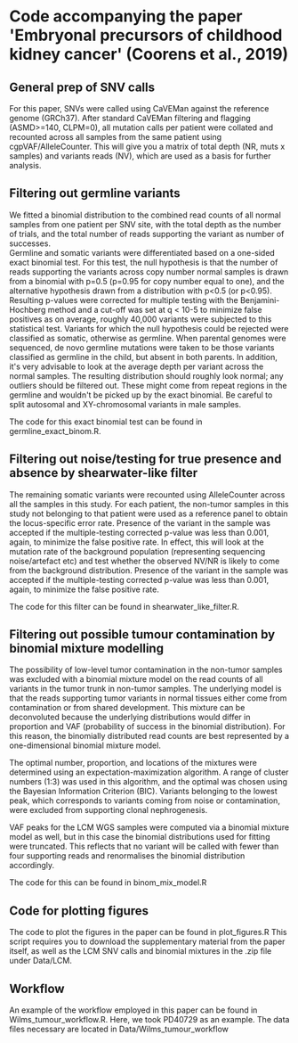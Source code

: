 # Code accompanying the paper 'Embryonal precursors of childhood kidney cancer' (Coorens et al., 2019)

## General prep of SNV calls

For this paper, SNVs were called using CaVEMan against the reference genome (GRCh37). 
After standard CaVEMan filtering and flagging (ASMD>=140, CLPM=0), all mutation calls per patient were collated and recounted across all samples from the same patient using cgpVAF/AlleleCounter. 
This will give you a matrix of total depth (NR, muts x samples) and variants reads (NV), which are used as a basis for further analysis.

## Filtering out germline variants

We fitted a binomial distribution to the combined read counts of all normal samples from one patient per SNV site, with the total depth as the number of trials, and the total number of reads supporting the variant as number of successes.  
Germline and somatic variants were differentiated based on a one-sided exact binomial test. 
For this test, the null hypothesis is that the number of reads supporting the variants across copy number normal samples is drawn from a binomial with p=0.5 (p=0.95 for copy number equal to one), and the alternative hypothesis drawn from a distribution with p<0.5 (or p<0.95). 
Resulting p-values were corrected for multiple testing with the Benjamini-Hochberg method and a cut-off was set at q < 10-5 to minimize false positives as on average, roughly 40,000 variants were subjected to this statistical test. 
Variants for which the null hypothesis could be rejected were classified as somatic, otherwise as germline. 
When parental genomes were sequenced, de novo germline mutations were taken to be those variants classified as germline in the child, but absent in both parents. 
In addition, it's very advisable to look at the average depth per variant across the normal samples. 
The resulting distribution should roughly look normal; any outliers should be filtered out. 
These might come from repeat regions in the germline and wouldn't be picked up by the exact binomial. 
Be careful to split autosomal and XY-chromosomal variants in male samples.

The code for this exact binomial test can be found in germline_exact_binom.R. 

## Filtering out noise/testing for true presence and absence by shearwater-like filter

The remaining somatic variants were recounted using AlleleCounter across all the samples in this study. 
For each patient, the non-tumor samples in this study not belonging to that patient were used as a reference panel to obtain the locus-specific error rate. 
Presence of the variant in the sample was accepted if the multiple-testing corrected p-value was less than 0.001, again, to minimize the false positive rate. 
In effect, this will look at the mutation rate of the background population (representing sequencing noise/artefact etc) and test whether the observed NV/NR is likely to come from the background distribution. 
Presence of the variant in the sample was accepted if the multiple-testing corrected p-value was less than 0.001, again, to minimize the false positive rate. 

The code for this filter can be found in shearwater_like_filter.R.

## Filtering out possible tumour contamination by binomial mixture modelling

The possibility of low-level tumor contamination in the non-tumor samples was excluded with a binomial mixture model on the read counts of all variants in the tumor trunk in non-tumor samples. The underlying model is that the reads supporting tumor variants in normal tissues either come from contamination or from shared development. This mixture can be deconvoluted because the underlying distributions would differ in proportion and VAF (probability of success in the binomial distribution). For this reason, the binomially distributed read counts are best represented by a one-dimensional binomial mixture model.

The optimal number, proportion, and locations of the mixtures were determined using an expectation-maximization algorithm. A range of cluster numbers (1:3) was used in this algorithm, and the optimal was chosen using the Bayesian Information Criterion (BIC). Variants belonging to the lowest peak, which corresponds to variants coming from noise or contamination, were excluded from supporting clonal nephrogenesis.

VAF peaks for the LCM WGS samples were computed via a binomial mixture model as well, but in this case the binomial distributions used for fitting were truncated. This reflects that no variant will be called with fewer than four supporting reads and renormalises the binomial distribution accordingly. 

The code for this can be found in binom_mix_model.R

## Code for plotting figures

The code to plot the figures in the paper can be found in plot_figures.R This script requires you to download the supplementary material from the paper itself, as well as the LCM SNV calls and binomial mixtures in the .zip file under Data/LCM.

## Workflow

An example of the workflow employed in this paper can be found in Wilms_tumour_workflow.R. Here, we took PD40729 as an example. The data files necessary are located in Data/Wilms_tumour_workflow

